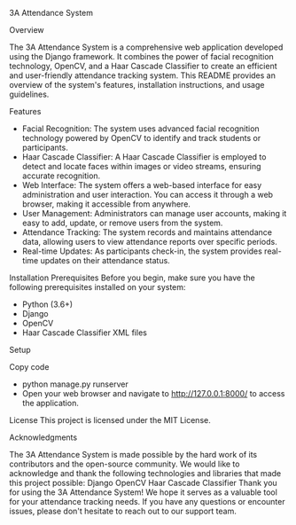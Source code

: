3A Attendance System

Overview

The 3A Attendance System is a comprehensive web application developed using the Django framework. It combines the power of facial recognition technology, OpenCV, and a Haar Cascade Classifier to create an efficient and user-friendly attendance tracking system. This README provides an overview of the system's features, installation instructions, and usage guidelines.

Features
- Facial Recognition: The system uses advanced facial recognition technology powered by OpenCV to identify and track students or participants.
- Haar Cascade Classifier: A Haar Cascade Classifier is employed to detect and locate faces within images or video streams, ensuring accurate recognition.
- Web Interface: The system offers a web-based interface for easy administration and user interaction. You can access it through a web browser, making it accessible from anywhere.
- User Management: Administrators can manage user accounts, making it easy to add, update, or remove users from the system.
- Attendance Tracking: The system records and maintains attendance data, allowing users to view attendance reports over specific periods.
- Real-time Updates: As participants check-in, the system provides real-time updates on their attendance status.



Installation
Prerequisites
Before you begin, make sure you have the following prerequisites installed on your system:

- Python (3.6+)
- Django
- OpenCV
- Haar Cascade Classifier XML files

Setup


Copy code
- python manage.py runserver
- Open your web browser and navigate to http://127.0.0.1:8000/ to access the application.





License
This project is licensed under the MIT License.



Acknowledgments

The 3A Attendance System is made possible by the hard work of its contributors and the open-source community. We would like to acknowledge and thank the following technologies and libraries that made this project possible:
Django
OpenCV
Haar Cascade Classifier
Thank you for using the 3A Attendance System! We hope it serves as a valuable tool for your attendance tracking needs. If you have any questions or encounter issues, please don't hesitate to reach out to our support team.
